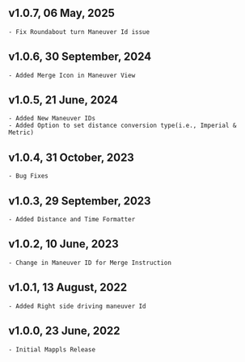## v1.0.7, 06 May, 2025
    - Fix Roundabout turn Maneuver Id issue

## v1.0.6, 30 September, 2024
    - Added Merge Icon in Maneuver View

## v1.0.5, 21 June, 2024
    - Added New Maneuver IDs
    - Added Option to set distance conversion type(i.e., Imperial & Metric)
    
## v1.0.4, 31 October, 2023
    - Bug Fixes
## v1.0.3, 29 September, 2023
    - Added Distance and Time Formatter

## v1.0.2, 10 June, 2023
    - Change in Maneuver ID for Merge Instruction

## v1.0.1, 13 August, 2022
    - Added Right side driving maneuver Id

## v1.0.0, 23 June, 2022
    - Initial Mappls Release
